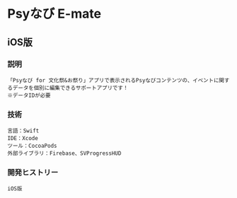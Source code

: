 # Psyなび E-mate

## iOS版

### 説明
```
「Psyなび for 文化祭&お祭り」アプリで表示されるPsyなびコンテンツの、イベントに関するデータを個別に編集できるサポートアプリです！
※データIDが必要
```

### 技術
```
言語：Swift
IDE：Xcode
ツール：CocoaPods
外部ライブラリ：Firebase、SVProgressHUD
```

### 開発ヒストリー
```
iOS版
```
